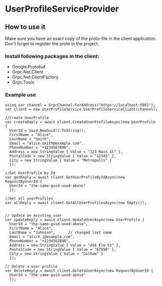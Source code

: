 # UserProfileServiceProvider

## How to use it

Make sure you have an exact copy of the proto-file in the client application. Don't forget to register the proto in the project.

### Install following packages in the client:
- Google.Protobuf
- Grpc.Net.Client
- Grpc.Net.ClientFactory
- Grpc.Tools

### Example use

```
using var channel = GrpcChannel.ForAddress("https://localhost:5001");
var client = new UserProfileService.UserProfileServiceClient(channel);

//Create UserProfile
var createReply = await client.CreateUserProfileAsync(new UserProfile {
  UserId = Guid.NewGuid().ToString(),
  FirstName = "Alice",
  LastName = "Smith",
  Email = "alice.smith@example.com",
  PhoneNumber = "+1234567890",
  Address = new StringValue { Value = "123 Main St" },
  PostalCode = new StringValue { Value = "12345" },
  City = new StringValue { Value = "Metropolis" }
  });

//Get UserProfile by Id
var getReply = await client.GetUserProfileByIdAsync(new RequestByUserId {
  UserId = "the-same-guid-used-above"
  });

//Get all userProfiles
var allReply = await client.GetAllUserProfilesAsync(new Empty());


// Update an existing user
var updateReply = await client.UpdateUserAsync(new UserProfile {
  UserId = "the-same-guid-used-above",
  FirstName = "Alice",
  LastName = "Johnson",      // changed last name
  Email = "alice.j@example.com",
  PhoneNumber = "+1234567890",
  Address = new StringValue { Value = "456 Elm St" },
  PostalCode = new StringValue { Value = "67890" },
  City = new StringValue { Value = "Gotham" }
  });

// Delete a user profile
var deleteReply = await client.DeleteUserAsync(new RequestByUserId {
  UserId = "the-same-guid-used-above"
  });
```
